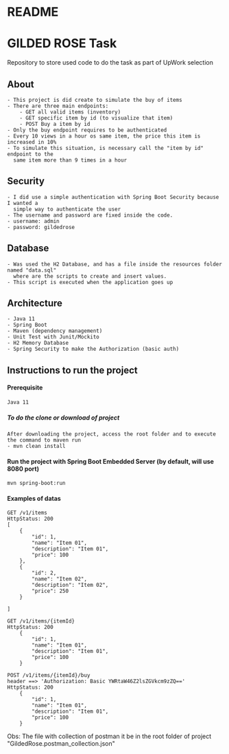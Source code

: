 # README #
# GILDED ROSE Task
Repository to store used code to do the task as part of UpWork selection

## About
```
- This project is did create to simulate the buy of items
- There are three main endpoints:
    - GET all valid items (inventory)
    - GET specific item by id (to visualize that item)
    - POST Buy a item by id
- Only the buy endpoint requires to be authenticated
- Every 10 views in a hour os same item, the price this item is increased in 10%
- To simulate this situation, is necessary call the "item by id" endpoint to the 
  same item more than 9 times in a hour
```

## Security
```
- I did use a simple authentication with Spring Boot Security because I wanted a 
  simple way to authenticate the user
- The username and password are fixed inside the code.
- username: admin
- password: gildedrose
```

## Database
```
- Was used the H2 Database, and has a file inside the resources folder named "data.sql" 
  where are the scripts to create and insert values.
- This script is executed when the application goes up
```

## Architecture

```
- Java 11
- Spring Boot
- Maven (dependency management)
- Unit Test with Junit/Mockito
- H2 Memory Database
- Spring Security to make the Authorization (basic auth)
```

## Instructions to run the project


#### Prerequisite
```
Java 11
```

##### To do the clone or download of project
```
After downloading the project, access the root folder and to execute the command to maven run
- mvn clean install
```

#### Run the project with Spring Boot Embedded Server (by default, will use 8080 port)
```
mvn spring-boot:run
```

#### Examples of datas
```
GET /v1/items
HttpStatus: 200
[
    {
        "id": 1,
        "name": "Item 01",
        "description": "Item 01",
        "price": 100
    },
    {
        "id": 2,
        "name": "Item 02",
        "description": "Item 02",
        "price": 250
    }
    
]
```

```
GET /v1/items/{itemId}
HttpStatus: 200
    {
        "id": 1,
        "name": "Item 01",
        "description": "Item 01",
        "price": 100
    }
```

```
POST /v1/items/{itemId}/buy 
header ==> 'Authorization: Basic YWRtaW46Z2lsZGVkcm9zZQ=='
HttpStatus: 200
    {
        "id": 1,
        "name": "Item 01",
        "description": "Item 01",
        "price": 100
    }
```

Obs: The file with collection of postman it be in the root folder of project "GildedRose.postman_collection.json"